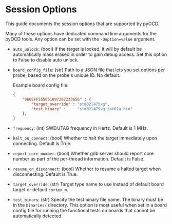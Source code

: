 Session Options
===============

This guide documents the session options that are supported by pyOCD.

Many of these options have dedicated command line arguments for the pyOCD tools. Any option can
be set with the `-Ooption=value` argument.

- `auto_unlock`: (bool) If the target is locked, it will by default be automatically mass erased in
    order to gain debug access. Set this option to False to disable auto unlock.
- `board_config_file`: (str) Path to a JSON file that lets you set options per probe, based on the
    probe's unique ID. No default.

    Example board config file:
    ````json
    {
        "066EFF555051897267233656" : {
            "target_override" : "stm32l475xg",
            "test_binary" :     "stm32l475vg_iot01a.bin"
        },
    }
    ````
- `frequency`: (int) SWD/JTAG frequency in Hertz. Default is 1 MHz.
- `halt_on_connect`: (bool) Whether to halt the target immediately upon connecting. Default is True.
- `report_core_number`: (bool) Whether gdb server should report core number as part of the
    per-thread information. Default is False.
- `resume_on_disconnect`: (bool) Whether to resume a halted target when disconnecting. Default is True.
- `target_override`: (str) Target type name to use instead of default board target or default `cortex_m`.
- `test_binary`: (str) Specify the test binary file name. The binary must be in the `binaries/`
    directory. This option is most useful when set in a board config file for running the functional
    tests on boards that cannot be automatically detected.

